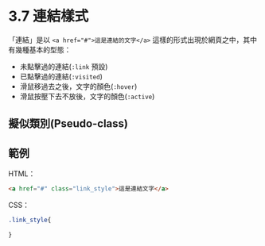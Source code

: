 # 3.7 連結樣式

「連結」是以 `<a href="#">這是連結的文字</a>` 這樣的形式出現於網頁之中，其中有幾種基本的型態：

* 未點擊過的連結\(`:link` 預設\)
* 已點擊過的連結\(`:visited`\)
* 滑鼠移過去之後，文字的顏色\(`:hover`\)
* 滑鼠按壓下去不放後，文字的顏色\(`:active`\)



## 擬似類別\(Pseudo-class\)





## 範例

HTML：

```html
<a href="#" class="link_style">這是連結文字</a>
```

CSS：

```css
.link_style{
  
}
```





